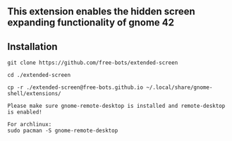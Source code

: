 ## This extension enables the hidden screen expanding functionality of gnome 42

## Installation
```
git clone https://github.com/free-bots/extended-screen

cd ./extended-screen

cp -r ./extended-screen@free-bots.github.io ~/.local/share/gnome-shell/extensions/

Please make sure gnome-remote-desktop is installed and remote-desktop is enabled!

For archlinux:
sudo pacman -S gnome-remote-desktop
```